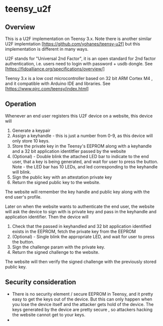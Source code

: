# teensy_u2f

## Overview
This is a U2F implementation on Teensy 3.x.  Note there is another similar U2F implemtation [https://github.com/yohanes/teensy-u2f] but this implementation is different in many ways.

U2F stands for "Universal 2nd Factor", it is an open standard for 2nd factor authentication, i.e. users need to login with password + usdb dongle.   See [https://fidoalliance.org/specifications/overview/]

Teensy 3.x is a low cost microcontroller based on 32 bit ARM Cortex M4 , and it compatible with Arduino IDE and libraries. See [https://www.pjrc.com/teensy/index.html]

## Operation
Whenever an end user registers this U2F device on a website, this device will 
1. Generate a keypair
2. Assign a keyhandle - this is just a number from 0-9, as this device will only store 10 keys.
3. Store the private key in the Teensy's EEPROM along with a keyhandle and a 32 bit application identitfier passed by the website
4. (Optional) - Double blink the attached LED bar to indicate to the end user, that a key is being generated, and wait for user to press the button.  Note - the LED bar has 10 LEDs, and led corresponding to the keyhandle will blink.
5. Sign the public key with an attestation private key
6. Return the signed public key to the website.  

The website will remember the key handle and public key along with the end user's profile.


Later on when the website wants to authenticate the end user, the website will ask the device to sign with is private key and pass in the keyhandle and application identifier. Then the device will
1. Check that the passed in keyhandled and 32 bit application identified exists in the EEPROM, fetch the private key from the EEPROM
2. (Optional) - Single blink the appropriate LED, and wait for user to press the button.
3. Sign the challenge param with the private key.
4. Return the signed challenge to the website.

The website will then verify the signed challenge with the previously stored public key. 



## Security consideration
* There is no security element / secure EEPROM in Teensy, and it pretty easy to get the keys out of the device. But this can only happen when you lose the device itself and the attacker gets hold of the device. The keys generated by the device are pretty secure , so attackers hacking the website cannot get to your keys.  
* 

